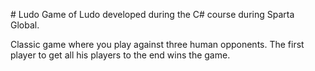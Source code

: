 #   L u d o  
Game of Ludo developed during the C# course during Sparta Global.

Classic game where you play against three human opponents. The first player to get all his players to the end wins the game.
